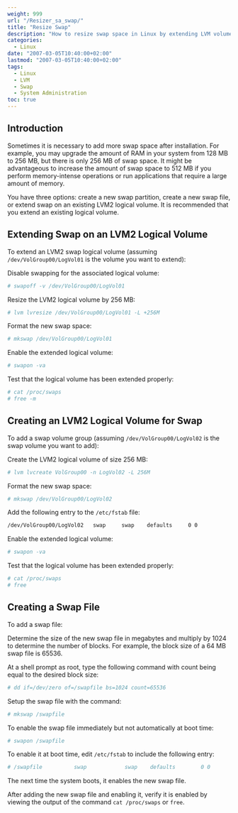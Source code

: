 ```yaml
---
weight: 999
url: "/Resizer_sa_swap/"
title: "Resize Swap"
description: "How to resize swap space in Linux by extending LVM volumes, creating new swap volumes, or using swap files"
categories:
  - Linux
date: "2007-03-05T10:40:00+02:00"
lastmod: "2007-03-05T10:40:00+02:00"
tags:
  - Linux
  - LVM
  - Swap
  - System Administration
toc: true
---
```


## Introduction

Sometimes it is necessary to add more swap space after installation. For example, you may upgrade the amount of RAM in your system from 128 MB to 256 MB, but there is only 256 MB of swap space. It might be advantageous to increase the amount of swap space to 512 MB if you perform memory-intense operations or run applications that require a large amount of memory.

You have three options: create a new swap partition, create a new swap file, or extend swap on an existing LVM2 logical volume. It is recommended that you extend an existing logical volume.

## Extending Swap on an LVM2 Logical Volume

To extend an LVM2 swap logical volume (assuming `/dev/VolGroup00/LogVol01` is the volume you want to extend):

Disable swapping for the associated logical volume:

```bash
# swapoff -v /dev/VolGroup00/LogVol01
```

Resize the LVM2 logical volume by 256 MB:

```bash
# lvm lvresize /dev/VolGroup00/LogVol01 -L +256M
```

Format the new swap space:

```bash
# mkswap /dev/VolGroup00/LogVol01
```

Enable the extended logical volume:

```bash
# swapon -va
```

Test that the logical volume has been extended properly:

```bash
# cat /proc/swaps
# free -m
```

## Creating an LVM2 Logical Volume for Swap

To add a swap volume group (assuming `/dev/VolGroup00/LogVol02` is the swap volume you want to add):

Create the LVM2 logical volume of size 256 MB:

```bash
# lvm lvcreate VolGroup00 -n LogVol02 -L 256M
```

Format the new swap space:

```bash
# mkswap /dev/VolGroup00/LogVol02
```

Add the following entry to the `/etc/fstab` file:

```bash
/dev/VolGroup00/LogVol02   swap     swap    defaults     0 0
```

Enable the extended logical volume:

```bash
# swapon -va
```

Test that the logical volume has been extended properly:

```bash
# cat /proc/swaps
# free
```

## Creating a Swap File

To add a swap file:

Determine the size of the new swap file in megabytes and multiply by 1024 to determine the number of blocks. For example, the block size of a 64 MB swap file is 65536.

At a shell prompt as root, type the following command with count being equal to the desired block size:

```bash
# dd if=/dev/zero of=/swapfile bs=1024 count=65536
```

Setup the swap file with the command:

```bash
# mkswap /swapfile
```

To enable the swap file immediately but not automatically at boot time:

```bash
# swapon /swapfile
```

To enable it at boot time, edit `/etc/fstab` to include the following entry:

```bash
# /swapfile          swap            swap    defaults        0 0
```

The next time the system boots, it enables the new swap file.

After adding the new swap file and enabling it, verify it is enabled by viewing the output of the command `cat /proc/swaps` or `free`.
